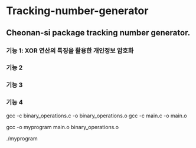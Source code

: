 # Tracking-number-generator
## Cheonan-si package tracking number generator.

### 기능 1: XOR 연산의 특징을 활용한 개인정보 암호화

### 기능 2

### 기능 3

### 기능 4

gcc -c binary_operations.c -o binary_operations.o
gcc -c main.c -o main.o

gcc -o myprogram main.o binary_operations.o

./myprogram



